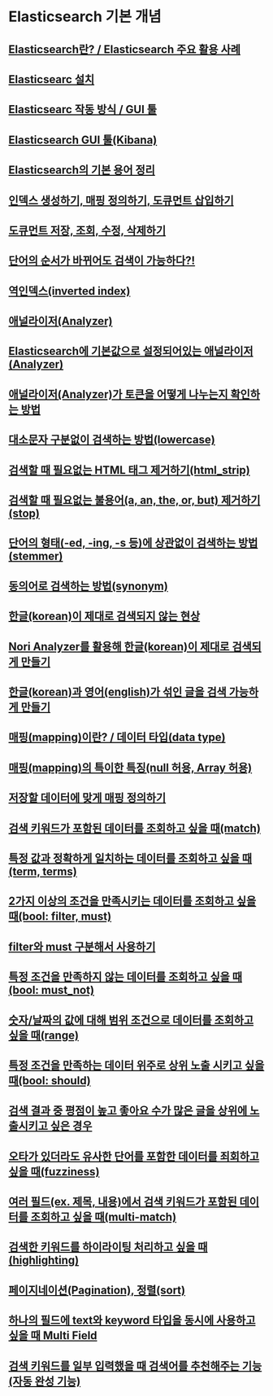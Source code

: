 # Elasticsearch 기본 개념
## [Elasticsearch란? / Elasticsearch 주요 활용 사례](docs/2-1.md)
## [Elasticsearc 설치](docs/2-2.md)
## [Elasticsearc 작동 방식 / GUI 툴](docs/2-3.md)
## [Elasticsearch GUI 툴(Kibana)](docs/2-4.md)
## [Elasticsearch의 기본 용어 정리](docs/2-5.md)
## [인덱스 생성하기, 매핑 정의하기, 도큐먼트 삽입하기](docs/2-6.md)
## [도큐먼트 저장, 조회, 수정, 삭제하기](docs/2-7.md)
## [단어의 순서가 바뀌어도 검색이 가능하다?!](docs/3-1.md)
## [역인덱스(inverted index)](docs/3-2.md)
## [애널라이저(Analyzer)](docs/3-3.md)
## [Elasticsearch에 기본값으로 설정되어있는 애널라이저(Analyzer)](docs/3-4.md)
## [애널라이저(Analyzer)가 토큰을 어떻게 나누는지 확인하는 방법](docs/3-5.md)
## [대소문자 구분없이 검색하는 방법(lowercase)](docs/3-6.md)
## [검색할 때 필요없는 HTML 태그 제거하기(html_strip)](docs/3-7.md)
## [검색할 때 필요없는 불용어(a, an, the, or, but) 제거하기(stop)](docs/3-8.md)
## [단어의 형태(-ed, -ing, -s 등)에 상관없이 검색하는 방법(stemmer)](docs/3-9.md)
## [동의어로 검색하는 방법(synonym)](docs/3-10.md)
## [한글(korean)이 제대로 검색되지 않는 현상](docs/4-1.md)
## [Nori Analyzer를 활용해 한글(korean)이 제대로 검색되게 만들기](docs/4-2.md)
## [한글(korean)과 영어(english)가 섞인 글을 검색 가능하게 만들기](docs/4-3.md)
## [매핑(mapping)이란? / 데이터 타입(data type)](docs/5-1.md)
## [매핑(mapping)의 특이한 특징(null 허용, Array 허용)](docs/5-2.md)
## [저장할 데이터에 맞게 매핑 정의하기](docs/5-3.md)
## [검색 키워드가 포함된 데이터를 조회하고 싶을 때(match)](docs/6-1.md)
## [특정 값과 정확하게 일치하는 데이터를 조회하고 싶을 때(term, terms)](docs/6-2.md)
## [2가지 이상의 조건을 만족시키는 데이터를 조회하고 싶을 때(bool: filter, must)](docs/6-3.md)
## [filter와 must 구분해서 사용하기](docs/6-4.md)
## [특정 조건을 만족하지 않는 데이터를 조회하고 싶을 때(bool: must_not)](docs/6-5.md)
## [숫자/날짜의 값에 대해 범위 조건으로 데이터를 조회하고 싶을 때(range)](docs/6-6.md)
## [특정 조건을 만족하는 데이터 위주로 상위 노출 시키고 싶을 때(bool: should)](docs/6-7.md)
## [검색 결과 중 평점이 높고 좋아요 수가 많은 글을 상위에 노출시키고 싶은 경우](docs/6-8.md)
## [오타가 있더라도 유사한 단어를 포함한 데이터를 죄회하고 싶을 때(fuzziness)](docs/6-9.md)
## [여러 필드(ex. 제목, 내용)에서 검색 키워드가 포함된 데이터를 조회하고 싶을 때(multi-match)](docs/6-10.md)
## [검색한 키워드를 하이라이팅 처리하고 싶을 때(highlighting)](docs/6-11.md)
## [페이지네이션(Pagination), 정렬(sort)](docs/6-12.md)
## [하나의 필드에 text와 keyword 타입을 동시에 사용하고 싶을 때 Multi Field](docs/6-13.md)
## [검색 키워드를 일부 입력했을 때 검색어를 추천해주는 기능(자동 완성 기능)](docs/6-14.md)